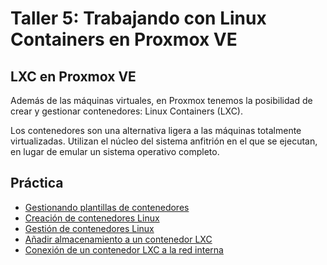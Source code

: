 # Taller 5: Trabajando con Linux Containers en Proxmox VE

## LXC en Proxmox VE

Además de las máquinas virtuales, en Proxmox tenemos la posibilidad de crear y gestionar contenedores: Linux Containers (LXC).

Los contenedores son una alternativa ligera a las máquinas totalmente virtualizadas. Utilizan el núcleo del sistema anfitrión en el que se ejecutan, en lugar de emular un sistema operativo completo.

## Práctica

* [Gestionando plantillas de contenedores](https://github.com/iesgn/curso_proxmox_cep/blob/main/modulo6/plantillas.md)
* [Creación de contenedores Linux](https://github.com/iesgn/curso_proxmox_cep/blob/main/modulo6/contenedor.md)
* [Gestión de contenedores Linux](https://github.com/iesgn/curso_proxmox_cep/blob/main/modulo6/gestion.md)
* [Añadir almacenamiento a un contenedor LXC](https://github.com/iesgn/curso_proxmox_cep/blob/main/modulo6/mount.md)
* [Conexión de un contenedor LXC a la red interna](https://github.com/iesgn/curso_proxmox_cep/blob/main/modulo7/conexion_red_intena2.md)
